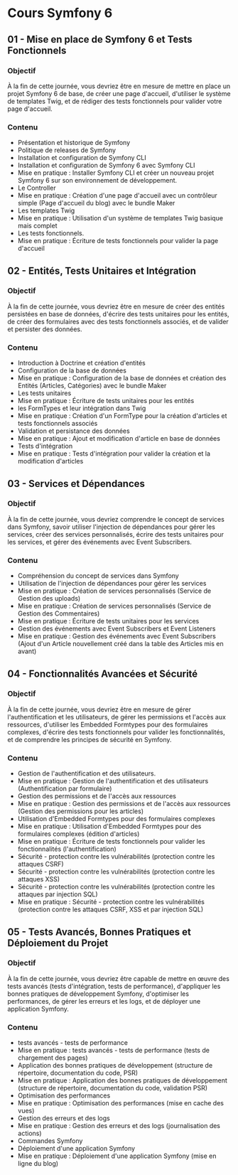 # Cours Symfony 6

## 01 - Mise en place de Symfony 6 et Tests Fonctionnels

### Objectif

À la fin de cette journée, vous devriez être en mesure de mettre en place un projet Symfony 6 de base, de créer une page
d'accueil, d'utiliser le système de templates Twig, et de rédiger des tests fonctionnels pour valider votre page
d'accueil.

### Contenu

- Présentation et historique de Symfony
- Politique de releases de Symfony
- Installation et configuration de Symfony CLI
- Installation et configuration de Symfony 6 avec Symfony CLI
- Mise en pratique : Installer Symfony CLI et créer un nouveau projet Symfony 6 sur son environnement de développement.
- Le Controller
- Mise en pratique : Création d'une page d'accueil avec un contrôleur simple (Page d'accueil du blog) avec le bundle
  Maker
- Les templates Twig
- Mise en pratique : Utilisation d'un système de templates Twig basique mais complet
- Les tests fonctionnels.
- Mise en pratique : Écriture de tests fonctionnels pour valider la page d'accueil

## 02 - Entités, Tests Unitaires et Intégration

### Objectif

À la fin de cette journée, vous devriez être en mesure de créer des entités persistées en base de données, d'écrire des
tests unitaires pour les entités, de créer des formulaires avec des tests fonctionnels associés, et de valider et
persister des données.

### Contenu

- Introduction à Doctrine et création d'entités
- Configuration de la base de données
- Mise en pratique : Configuration de la base de données et création des Entités (Articles, Catégories) avec le bundle
  Maker
- Les tests unitaires
- Mise en pratique : Écriture de tests unitaires pour les entités
- les FormTypes et leur intégration dans Twig
- Mise en pratique : Création d'un FormType pour la création d'articles et tests fonctionnels associés
- Validation et persistance des données
- Mise en pratique : Ajout et modification d'article en base de données
- Tests d'intégration
- Mise en pratique : Tests d'intégration pour valider la création et la modification d'articles

## 03 - Services et Dépendances

### Objectif

À la fin de cette journée, vous devriez comprendre le concept de services dans Symfony, savoir utiliser l'injection de
dépendances pour gérer les services, créer des services personnalisés, écrire des tests unitaires pour les services, et
gérer des événements avec Event Subscribers.

### Contenu

- Compréhension du concept de services dans Symfony
- Utilisation de l'injection de dépendances pour gérer les services
- Mise en pratique : Création de services personnalisés (Service de Gestion des uploads)
- Mise en pratique : Création de services personnalisés (Service de Gestion des Commentaires)
- Mise en pratique : Écriture de tests unitaires pour les services
- Gestion des événements avec Event Subscribers et Event Listeners
- Mise en pratique : Gestion des événements avec Event Subscribers (Ajout d'un Article nouvellement créé dans la table
  des Articles mis en avant)

## 04 - Fonctionnalités Avancées et Sécurité

### Objectif

À la fin de cette journée, vous devriez être en mesure de gérer l'authentification et les utilisateurs, de gérer les
permissions et l'accès aux ressources, d'utiliser les Embedded Formtypes pour des formulaires complexes, d'écrire des
tests fonctionnels pour valider les fonctionnalités, et de comprendre les principes de sécurité en Symfony.

### Contenu

- Gestion de l'authentification et des utilisateurs.
- Mise en pratique : Gestion de l'authentification et des utilisateurs (Authentification par formulaire)
- Gestion des permissions et de l'accès aux ressources
- Mise en pratique : Gestion des permissions et de l'accès aux ressources (Gestion des permissions pour les articles)
- Utilisation d'Embedded Formtypes pour des formulaires complexes
- Mise en pratique : Utilisation d'Embedded Formtypes pour des formulaires complexes (édition d'articles)
- Mise en pratique : Écriture de tests fonctionnels pour valider les fonctionnalités (l'authentification)
- Sécurité - protection contre les vulnérabilités (protection contre les attaques CSRF)
- Sécurité - protection contre les vulnérabilités (protection contre les attaques XSS)
- Sécurité - protection contre les vulnérabilités (protection contre les attaques par injection SQL)
- Mise en pratique : Sécurité - protection contre les vulnérabilités (protection contre les attaques CSRF, XSS et par
  injection SQL)

## 05 - Tests Avancés, Bonnes Pratiques et Déploiement du Projet

### Objectif

À la fin de cette journée, vous devriez être capable de mettre en œuvre des tests avancés (tests d'intégration, tests de
performance), d'appliquer les bonnes pratiques de développement Symfony, d'optimiser les performances, de gérer les
erreurs et les logs, et de déployer une application Symfony.

### Contenu

- tests avancés - tests de performance
- Mise en pratique : tests avancés - tests de performance (tests de chargement des pages)
- Application des bonnes pratiques de développement (structure de répertoire, documentation du code, PSR)
- Mise en pratique : Application des bonnes pratiques de développement (structure de répertoire, documentation du code,
  validation PSR)
- Optimisation des performances
- Mise en pratique : Optimisation des performances (mise en cache des vues)
- Gestion des erreurs et des logs
- Mise en pratique : Gestion des erreurs et des logs (journalisation des actions)
- Commandes Symfony
- Déploiement d'une application Symfony
- Mise en pratique : Déploiement d'une application Symfony (mise en ligne du blog)
